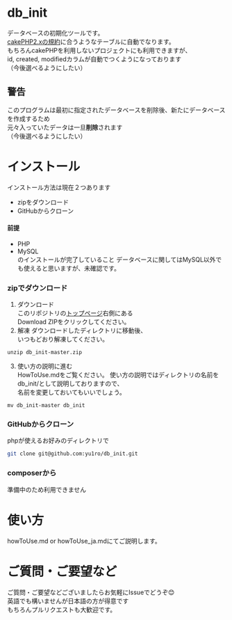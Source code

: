 # db_init
データベースの初期化ツールです。<br>
[cakePHP2.xの規約](http://book.cakephp.org/2.0/ja/getting-started/cakephp-conventions.html#id3)に合うようなテーブルに自動でなります。<br>
もちろんcakePHPを利用しないプロジェクトにも利用できますが、<br>
id, created, modifiedカラムが自動でつくようになっております<br>
（今後選べるようにしたい）<br>

## 警告
このプログラムは最初に指定されたデータベースを削除後、新たにデータベースを作成するため<br>
元々入っていたデータは一旦**削除**されます<br>
（今後選べるようにしたい）<br>

# インストール
インストール方法は現在２つあります<br>
- zipをダウンロード
- GitHubからクローン

#### 前提
- PHP
- MySQL<br>
のインストールが完了していること
データベースに関してはMySQL以外でも使えると思いますが、未確認です。

### zipでダウンロード
1. ダウンロード<br>
 このリポジトリの[トップページ](https://github.com/yu1ro/db_init)右側にある<br>
 Download ZIPをクリックしてください。
2. 解凍
 ダウンロードしたディレクトリに移動後、<br>
 いつもどおり解凍してください。<br>
 ```
 unzip db_init-master.zip
 ```
3. 使い方の説明に進む<br>
 HowToUse.mdをご覧ください。
 使い方の説明ではディレクトリの名前をdb_init/として説明しておりますので、<br>
 名前を変更しておいてもいいでしょう。<br>
 ```
 mv db_init-master db_init
 ```

### GitHubからクローン
phpが使えるお好みのディレクトリで<br>
```bash
git clone git@github.com:yu1ro/db_init.git
```

### composerから
準備中のため利用できません<br>


# 使い方
howToUse.md or howToUse_ja.mdにてご説明します。<br>

# ご質問・ご要望など
ご質問・ご要望などございましたらお気軽にIssueでどうぞ:blush:<br>
英語でも構いませんが日本語の方が得意です<br>
もちろんプルリクエストも大歓迎です。

